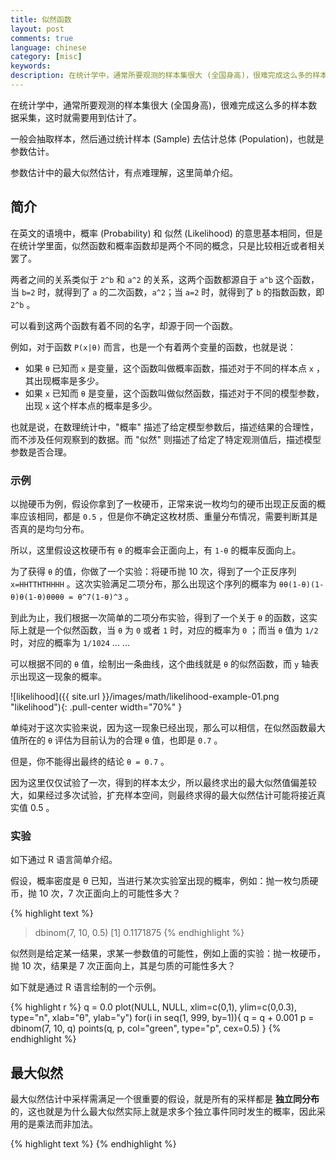 ```yaml
---
title: 似然函数
layout: post
comments: true
language: chinese
category: [misc]
keywords:
description: 在统计学中，通常所要观测的样本集很大 (全国身高)，很难完成这么多的样本数据采集，这时就需要用到估计了。 一般会抽取样本，然后通过统计样本 (Sample) 去估计总体 (Population)，也就是参数估计。 参数估计中的最大似然估计，有点难理解，这里简单介绍。
---
```


在统计学中，通常所要观测的样本集很大 (全国身高)，很难完成这么多的样本数据采集，这时就需要用到估计了。

一般会抽取样本，然后通过统计样本 (Sample) 去估计总体 (Population)，也就是参数估计。

参数估计中的最大似然估计，有点难理解，这里简单介绍。

<!-- more -->

## 简介

在英文的语境中，概率 (Probability) 和 似然 (Likelihood) 的意思基本相同，但是在统计学里面，似然函数和概率函数却是两个不同的概念，只是比较相近或者相关罢了。

两者之间的关系类似于 `2^b` 和 `a^2` 的关系，这两个函数都源自于 `a^b` 这个函数，当 `b=2` 时，就得到了 `a` 的二次函数，`a^2`；当 `a=2` 时，就得到了 `b` 的指数函数，即 `2^b` 。

可以看到这两个函数有着不同的名字，却源于同一个函数。

例如，对于函数 `P(x|θ)` 而言，也是一个有着两个变量的函数，也就是说：

* 如果 `θ` 已知而 `x` 是变量，这个函数叫做概率函数，描述对于不同的样本点 `x` ，其出现概率是多少。
* 如果 `x` 已知而 `θ` 是变量，这个函数叫做似然函数，描述对于不同的模型参数，出现 `x` 这个样本点的概率是多少。

也就是说，在数理统计中，"概率" 描述了给定模型参数后，描述结果的合理性，而不涉及任何观察到的数据。而 "似然" 则描述了给定了特定观测值后，描述模型参数是否合理。

### 示例

以抛硬币为例，假设你拿到了一枚硬币，正常来说一枚均匀的硬币出现正反面的概率应该相同，都是 `0.5` ，但是你不确定这枚材质、重量分布情况，需要判断其是否真的是均匀分布。

所以，这里假设这枚硬币有 `θ` 的概率会正面向上，有 `1-θ` 的概率反面向上。

为了获得 `θ` 的值，你做了一个实验：将硬币抛 10 次，得到了一个正反序列 `x=HHTTHTHHHH` 。这次实验满足二项分布，那么出现这个序列的概率为 `θθ(1-θ)(1-θ)θ(1-θ)θθθθ = θ^7(1-θ)^3` 。

到此为止，我们根据一次简单的二项分布实验，得到了一个关于 `θ` 的函数，这实际上就是一个似然函数，当 `θ` 为 `0` 或者 `1` 时，对应的概率为 `0` ；而当 `θ` 值为 `1/2` 时，对应的概率为 `1/1024` ... ...

可以根据不同的 `θ` 值，绘制出一条曲线，这个曲线就是 `θ` 的似然函数，而 `y` 轴表示出现这一现象的概率。

![likelihood]({{ site.url }}/images/math/likelihood-example-01.png "likelihood"){: .pull-center width="70%" }

单纯对于这次实验来说，因为这一现象已经出现，那么可以相信，在似然函数最大值所在的 `θ` 评估为目前认为的合理 `θ` 值，也即是 `0.7` 。

但是，你不能得出最终的结论 `θ = 0.7` 。

因为这里仅仅试验了一次，得到的样本太少，所以最终求出的最大似然值偏差较大，如果经过多次试验，扩充样本空间，则最终求得的最大似然估计可能将接近真实值 0.5 。

### 实验

如下通过 R 语言简单介绍。

假设，概率密度是 θ 已知，当进行某次实验室出现的概率，例如：抛一枚匀质硬币，抛 10 次，7 次正面向上的可能性多大？

{% highlight text %}
> dbinom(7, 10, 0.5)
[1] 0.1171875
{% endhighlight %}

似然则是给定某一结果，求某一参数值的可能性，例如上面的实验：抛一枚硬币，抛 10 次，结果是 7 次正面向上，其是匀质的可能性多大？

如下就是通过 R 语言绘制的一个示例。

{% highlight r %}
q = 0.0
plot(NULL, NULL, xlim=c(0,1), ylim=c(0,0.3), type="n", xlab="θ", ylab="y")
for(i in seq(1, 999, by=1)){
	q = q + 0.001
	p = dbinom(7, 10, q)
	points(q, p, col="green", type="p", cex=0.5)
}
{% endhighlight %}

## 最大似然

最大似然估计中采样需满足一个很重要的假设，就是所有的采样都是 **独立同分布** 的，这也就是为什么最大似然实际上就是求多个独立事件同时发生的概率，因此采用的是乘法而非加法。


<!--
虽然这个哥们只写了几篇blog，但是这篇的质量着实不错
http://www.xuyankun.cn/2017/05/13/bayes/
最大似然、最大后验估计
https://blog.csdn.net/u011508640/article/details/72815981
https://zhuanlan.zhihu.com/p/26614750


https://zhuanlan.zhihu.com/p/45898097
https://zhuanlan.zhihu.com/p/26614750
-->


{% highlight text %}
{% endhighlight %}
